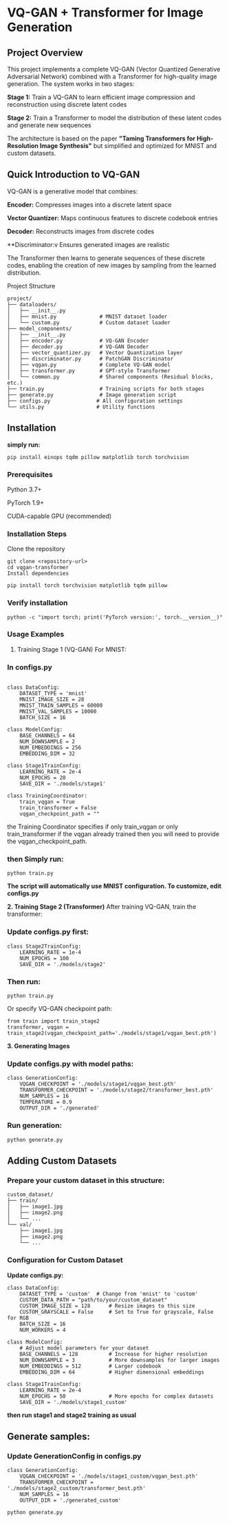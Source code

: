 # VQ-GAN + Transformer for Image Generation
## Project Overview

This project implements a complete VQ-GAN (Vector Quantized Generative Adversarial Network) combined with a Transformer for high-quality image generation. The system works in two stages:

**Stage 1:** Train a VQ-GAN to learn efficient image compression and reconstruction using discrete latent codes

**Stage 2:** Train a Transformer to model the distribution of these latent codes and generate new sequences

The architecture is based on the paper **"Taming Transformers for High-Resolution Image Synthesis"** but simplified and optimized for MNIST and custom datasets.

## Quick Introduction to VQ-GAN
VQ-GAN is a generative model that combines:

**Encoder:** Compresses images into a discrete latent space

**Vector Quantizer:** Maps continuous features to discrete codebook entries

**Decoder:** Reconstructs images from discrete codes

**Discriminator:v Ensures generated images are realistic

The Transformer then learns to generate sequences of these discrete codes, enabling the creation of new images by sampling from the learned distribution.

Project Structure
```
project/
├── dataloaders/
│   ├── __init__.py
│   ├── mnist.py              # MNIST dataset loader
│   └── custom.py             # Custom dataset loader
├── model_components/
│   ├── __init__.py
│   ├── encoder.py            # VQ-GAN Encoder
│   ├── decoder.py            # VQ-GAN Decoder
│   ├── vector_quantizer.py   # Vector Quantization layer
│   ├── discriminator.py      # PatchGAN Discriminator
│   ├── vqgan.py              # Complete VQ-GAN model
│   ├── transformer.py        # GPT-style Transformer
│   └── common.py             # Shared components (Residual blocks, etc.)
├── train.py                  # Training scripts for both stages
├── generate.py               # Image generation script
├── configs.py               # All configuration settings
└── utils.py                 # Utility functions
```
## Installation
**simply run:**
```
pip install einops tqdm pillow matplotlib torch torchvision
```
### Prerequisites
Python 3.7+

PyTorch 1.9+

CUDA-capable GPU (recommended)

### Installation Steps
Clone the repository

```
git clone <repository-url>
cd vqgan-transformer
Install dependencies
```
```
pip install torch torchvision matplotlib tqdm pillow

```
### Verify installation
```
python -c "import torch; print('PyTorch version:', torch.__version__)"
```
### Usage Examples

1. Training Stage 1 (VQ-GAN)
For MNIST:

### In configs.py
```

class DataConfig:
    DATASET_TYPE = 'mnist'
    MNIST_IMAGE_SIZE = 28
    MNIST_TRAIN_SAMPLES = 60000
    MNIST_VAL_SAMPLES = 10000
    BATCH_SIZE = 16

class ModelConfig:
    BASE_CHANNELS = 64
    NUM_DOWNSAMPLE = 2
    NUM_EMBEDDINGS = 256
    EMBEDDING_DIM = 32

class Stage1TrainConfig:
    LEARNING_RATE = 2e-4
    NUM_EPOCHS = 20
    SAVE_DIR = './models/stage1'

class TrainingCoordinator:
    train_vqgan = True
    train_transformer = False
    vqgan_checkpoint_path = ""
```

the Training Coordinator specifies if only train_vqgan or only train_transformer if the vqgan already trained then you will need to provide the vqgan_checkpoint_path.

### then Simply run:
```
python train.py
```
**The script will automatically use MNIST configuration. To customize, edit configs.py**



**2. Training Stage 2 (Transformer)** After training VQ-GAN, train the transformer:

### Update configs.py first:
```
class Stage2TrainConfig:
    LEARNING_RATE = 1e-4
    NUM_EPOCHS = 100
    SAVE_DIR = './models/stage2'
```
### Then run:
```
python train.py
```

Or specify VQ-GAN checkpoint path:

```
from train import train_stage2
transformer, vqgan = train_stage2(vqgan_checkpoint_path='./models/stage1/vqgan_best.pth')
```
**3. Generating Images**

### Update configs.py with model paths:
```
class GenerationConfig:
    VQGAN_CHECKPOINT = './models/stage1/vqgan_best.pth'
    TRANSFORMER_CHECKPOINT = './models/stage2/transformer_best.pth'
    NUM_SAMPLES = 16
    TEMPERATURE = 0.9
    OUTPUT_DIR = './generated'
```
### Run generation:
```
python generate.py
```
## Adding Custom Datasets

### Prepare your custom dataset in this structure:
```
custom_dataset/
├── train/
│   ├── image1.jpg
│   ├── image2.png
│   └── ...
└── val/
    ├── image1.jpg
    ├── image2.png
    └── ...
```
### Configuration for Custom Dataset
**Update configs.py:**
```
class DataConfig:
    DATASET_TYPE = 'custom'  # Change from 'mnist' to 'custom'
    CUSTOM_DATA_PATH = "path/to/your/custom_dataset"
    CUSTOM_IMAGE_SIZE = 128      # Resize images to this size
    CUSTOM_GRAYSCALE = False     # Set to True for grayscale, False for RGB
    BATCH_SIZE = 16
    NUM_WORKERS = 4

class ModelConfig:
    # Adjust model parameters for your dataset
    BASE_CHANNELS = 128          # Increase for higher resolution
    NUM_DOWNSAMPLE = 3           # More downsamples for larger images
    NUM_EMBEDDINGS = 512         # Larger codebook
    EMBEDDING_DIM = 64           # Higher dimensional embeddings

class Stage1TrainConfig:
    LEARNING_RATE = 2e-4
    NUM_EPOCHS = 50              # More epochs for complex datasets
    SAVE_DIR = './models/stage1_custom'
```
**then run stage1 and stage2 training as usual**


## Generate samples:

### Update GenerationConfig in configs.py
```
class GenerationConfig:
    VQGAN_CHECKPOINT = './models/stage1_custom/vqgan_best.pth'
    TRANSFORMER_CHECKPOINT = './models/stage2_custom/transformer_best.pth'
    NUM_SAMPLES = 16
    OUTPUT_DIR = './generated_custom'
```
```
python generate.py
```


